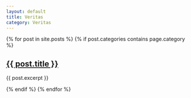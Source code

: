```yaml
---
layout: default
title: Veritas 
category: Veritas
---
```


{% for post in site.posts %}
  {% if post.categories contains page.category %}
    <h2><a href="{{ post.url }}">{{ post.title }}</a></h2>
    <p>{{ post.excerpt }}</p>
  {% endif %}
{% endfor %}

